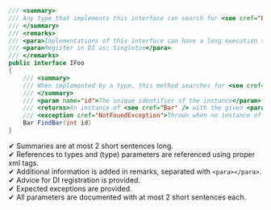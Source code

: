 ```csharp
/// <summary>
/// Any type that implements this interface can search for <see cref="Bar" /> in an external source and return an instance
/// </summary>
/// <remarks>
/// <para>Implementations of this interface can have a long execution time; Avoid calling methods on this interface inside a request</para>
/// <para>Register in DI as: Singleton</para>
/// </remarks>
public interface IFoo
{
    /// <summary>
    /// When implemented by a type, this method searches for <see cref="Bar"> in an external source using the given <paramref name="id">
    /// </summary>
    /// <param name="id">The unique identifier of the instance</param>
    /// <returns>An instance of <see cref="Bar" /> with the given <paramref name="id" /></returns>
    /// <exception cref="NotFoundException">Thrown when no instance of <see cref="Bar" /> exists with the given <paramref name="id" /></exception>
    Bar FindBar(int id)
}
```

 ✔ Summaries are at most 2 short sentences long.  
 ✔ References to types and (type) parameters are referenced using proper xml tags.  
 ✔ Additional information is added in remarks, separated with `<para></para>`.  
 ✔ Advice for DI registration is provided.  
 ✔ Expected exceptions are provided.  
 ✔ All parameters are documented with at most 2 short sentences each.